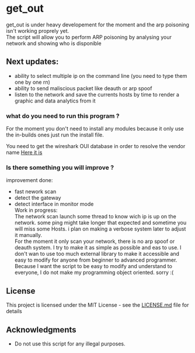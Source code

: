 # get_out
get_out is under heavy developement for the moment and the arp poisoning isn't working proprely yet.  
The script will allow you to perform ARP poisoning by analysing your network and showing who is disponible
## Next updates:

* ability to select multiple ip on the command line (you need to type them one by one rn)
* ability to send maliscious packet like deauth or arp spoof
* listen to the network and save the currents hosts by time to render a graphic and data analytics from it

### what do you need to run this program ?

For the moment you don't need to install any modules because it only use the in-builds ones just run the install file.

You need to get the wireshark OUI database in order to resolve the vendor name
[Here it is](https://gitlab.com/wireshark/wireshark/raw/master/manuf)

### Is there something you will improve ?
improvement done:  
- fast nework scan
- detect the gateway
- detect interface in monitor mode  
Work in progress:  
The network scan launch some thread to know wich ip is up on the network. some ping might take longer that expected and sometime you will miss some Hosts. i plan on making a verbose system later to adjust it manually.  
For the moment it only scan your network, there is no arp spoof or deauth system. I try to make it as simple as possible and eas to use. I don't wan to use too much external library to make it accessible and easy to modify for anyone from beginner to advanced programmer.  
Because I want the script to be easy to modify and understand to everyone, I do not make my programming object oriented. sorry :(
## License

This project is licensed under the MIT License - see the [LICENSE.md](LICENSE.md) file for details

## Acknowledgments

* Do not use this script for any illegal purposes.

